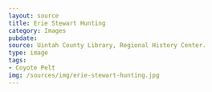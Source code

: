 ```yaml
---
layout: source
title: Erie Stewart Hunting
category: Images
pubdate: 
source: Uintah County Library, Regional History Center.
type: image
tags: 
- Coyote Pelt
img: /sources/img/erie-stewart-hunting.jpg 
---
```

